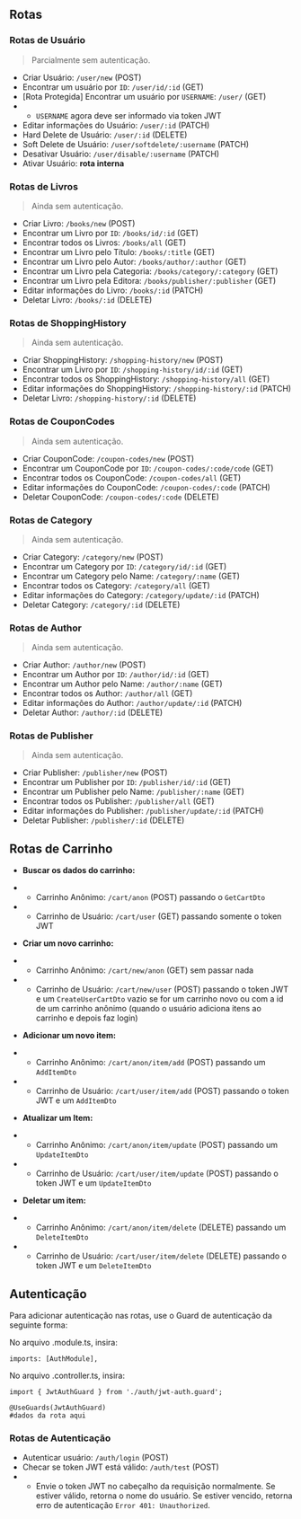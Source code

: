 ## Rotas

### Rotas de Usuário

> Parcialmente sem autenticação.

- Criar Usuário: `/user/new` (POST)
- Encontrar um usuário por `ID`: `/user/id/:id` (GET)
- [Rota Protegida] Encontrar um usuário por `USERNAME`: `/user/` (GET)
- - `USERNAME` agora deve ser informado via token JWT
- Editar informações do Usuário: `/user/:id` (PATCH)
- Hard Delete de Usuário: `/user/:id` (DELETE)
- Soft Delete de Usuário: `/user/softdelete/:username` (PATCH)
- Desativar Usuário: `/user/disable/:username` (PATCH)
- Ativar Usuário: **rota interna**

### Rotas de Livros

> Ainda sem autenticação.

- Criar Livro: `/books/new` (POST)
- Encontrar um Livro por `ID`: `/books/id/:id` (GET)
- Encontrar todos os Livros: `/books/all` (GET)
- Encontrar um Livro pelo Título: `/books/:title` (GET)
- Encontrar um Livro pelo Autor: `/books/author/:author` (GET)
- Encontrar um Livro pela Categoria: `/books/category/:category` (GET)
- Encontrar um Livro pela Editora: `/books/publisher/:publisher` (GET)
- Editar informações do Livro: `/books/:id` (PATCH)
- Deletar Livro: `/books/:id` (DELETE)

### Rotas de ShoppingHistory

> Ainda sem autenticação.

- Criar ShoppingHistory: `/shopping-history/new` (POST)
- Encontrar um Livro por `ID`: `/shopping-history/id/:id` (GET)
- Encontrar todos os ShoppingHistory: `/shopping-history/all` (GET)
- Editar informações do ShoppingHistory: `/shopping-history/:id` (PATCH)
- Deletar Livro: `/shopping-history/:id` (DELETE)

### Rotas de CouponCodes

> Ainda sem autenticação.

- Criar CouponCode: `/coupon-codes/new` (POST)
- Encontrar um CouponCode por `ID`: `/coupon-codes/:code/code` (GET)
- Encontrar todos os CouponCode: `/coupon-codes/all` (GET)
- Editar informações do CouponCode: `/coupon-codes/:code` (PATCH)
- Deletar CouponCode: `/coupon-codes/:code` (DELETE)

### Rotas de Category

> Ainda sem autenticação.

- Criar Category: `/category/new` (POST)
- Encontrar um Category por `ID`: `/category/id/:id` (GET)
- Encontrar um Category pelo Name: `/category/:name` (GET)
- Encontrar todos os Category: `/category/all` (GET)
- Editar informações do Category: `/category/update/:id` (PATCH)
- Deletar Category: `/category/:id` (DELETE)

### Rotas de Author

> Ainda sem autenticação.

- Criar Author: `/author/new` (POST)
- Encontrar um Author por `ID`: `/author/id/:id` (GET)
- Encontrar um Author pelo Name: `/author/:name` (GET)
- Encontrar todos os Author: `/author/all` (GET)
- Editar informações do Author: `/author/update/:id` (PATCH)
- Deletar Author: `/author/:id` (DELETE)

### Rotas de Publisher

> Ainda sem autenticação.

- Criar Publisher: `/publisher/new` (POST)
- Encontrar um Publisher por `ID`: `/publisher/id/:id` (GET)
- Encontrar um Publisher pelo Name: `/publisher/:name` (GET)
- Encontrar todos os Publisher: `/publisher/all` (GET)
- Editar informações do Publisher: `/publisher/update/:id` (PATCH)
- Deletar Publisher: `/publisher/:id` (DELETE)

## Rotas de Carrinho

- **Buscar os dados do carrinho:**
- - Carrinho Anônimo: `/cart/anon` (POST) passando o `GetCartDto`
- - Carrinho de Usuário: `/cart/user` (GET) passando somente o token JWT

- **Criar um novo carrinho:**
- - Carrinho Anônimo: `/cart/new/anon` (GET) sem passar nada
- - Carrinho de Usuário: `/cart/new/user` (POST) passando o token JWT e um `CreateUserCartDto` vazio se for um carrinho novo ou com a id de um carrinho anônimo (quando o usuário adiciona itens ao carrinho e depois faz login)

- **Adicionar um novo item:**
- - Carrinho Anônimo: `/cart/anon/item/add` (POST) passando um `AddItemDto`
- - Carrinho de Usuário: `/cart/user/item/add` (POST) passando o token JWT e um `AddItemDto`

- **Atualizar um Item:**
- - Carrinho Anônimo: `/cart/anon/item/update` (POST) passando um `UpdateItemDto`
- - Carrinho de Usuário: `/cart/user/item/update` (POST) passando o token JWT e um `UpdateItemDto`

- **Deletar um item:**
- - Carrinho Anônimo: `/cart/anon/item/delete` (DELETE) passando um `DeleteItemDto`
- - Carrinho de Usuário: `/cart/user/item/delete` (DELETE) passando o token JWT e um `DeleteItemDto`

## Autenticação

Para adicionar autenticação nas rotas, use o Guard de autenticação da seguinte forma:

No arquivo .module.ts, insira:

```
imports: [AuthModule],
```

No arquivo .controller.ts, insira:

```
import { JwtAuthGuard } from './auth/jwt-auth.guard';

@UseGuards(JwtAuthGuard)
#dados da rota aqui
```

### Rotas de Autenticação

- Autenticar usuário: `/auth/login` (POST)
- Checar se token JWT está válido: `/auth/test` (POST)
- - Envie o token JWT no cabeçalho da requisição normalmente.
    Se estiver válido, retorna o nome do usuário.
    Se estiver vencido, retorna erro de autenticação `Error 401: Unauthorized`.
